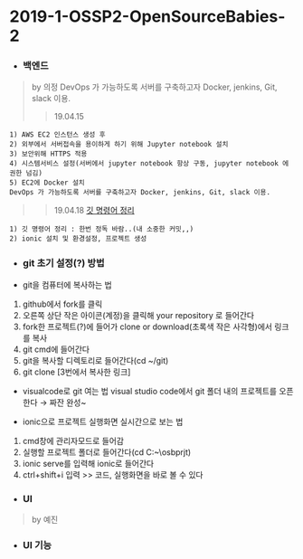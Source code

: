 # 2019-1-OSSP2-OpenSourceBabies-2
+ ### 백엔드
> by 의정
> DevOps 가 가능하도록 서버를 구축하고자 Docker, jenkins, Git, slack 이용.
>> 19.04.15
```
1) AWS EC2 인스턴스 생성 후
2) 외부에서 서버접속을 용이하게 하기 위해 Jupyter notebook 설치
3) 보안위해 HTTPS 적용
4) 시스템서비스 설정(서버에서 jupyter notebook 항상 구동, jupyter notebook 에 권한 넘김)
5) EC2에 Docker 설치
DevOps 가 가능하도록 서버를 구축하고자 Docker, jenkins, Git, slack 이용.
```
>> 19.04.18
>> [깃 명령어 정리](https://github.com/ui-jeong/git-commands.git)
```
1) 깃 명령어 정리 : 한번 정독 바람..(내 소중한 커밋,,)
2) ionic 설치 및 환경설정, 프로젝트 생성
```

+ ### git 초기 설정(?) 방법
* git을 컴퓨터에 복사하는 법
1) github에서 fork를 클릭
2) 오른쪽 상단 작은 아이콘(계정)을 클릭해 your repository 로 들어간다
3) fork한 프로젝트(?)에 들어가 clone or download(초록색 작은 사각형)에서 링크를 복사 
4) git cmd에 들어간다
5) git을 복사할 디렉토리로 들어간다(cd ~/git)
6) git clone [3번에서 복사한 링크]

* visualcode로 git 여는 법
visual studio code에서 git 폴더 내의 프로젝트를 오픈한다 → 짜잔 완성~

* ionic으로 프로젝트 실행화면 실시간으로 보는 법
1) cmd창에 관리자모드로 들어감
2) 실행할 프로젝트 폴더로 들어간다(cd C:~\osbprjt) 
3) ionic serve를 입력해 ionic로 들어간다
4) ctrl+shift+i 입력 >> 코드, 실행화면을 바로 볼 수 있다

+ ### UI
> by 예진
+ ### UI 기능
